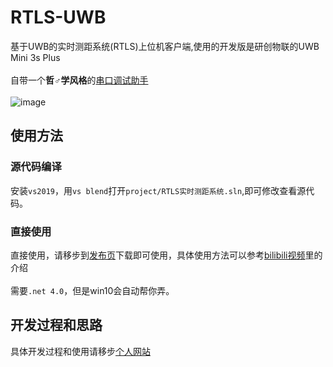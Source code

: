 # RTLS-UWB
基于UWB的实时测距系统(RTLS)上位机客户端,使用的开发版是研创物联的UWB Mini 3s Plus<br><br>
自带一个**哲♂学风格**的[串口调试助手](https://github.com/mereithhh/RTLS-UWB/blob/master/img/port.png)<br>
<br>
![image](https://github.com/mereithhh/RTLS-UWB/blob/master/img/main.png) <br>

## 使用方法
### 源代码编译
安装`vs2019`，用`vs blend`打开`project/RTLS实时测距系统.sln`,即可修改查看源代码。
### 直接使用
直接使用，请移步到[发布页](https://github.com/mereithhh/RTLS-UWB/releases)下载即可使用，具体使用方法可以参考[bilibili视频](https://www.bilibili.com/video/BV1V7411k7Pb/)里的介绍<br><br>
需要`.net 4.0`，但是win10会自动帮你弄。

## 开发过程和思路
具体开发过程和使用请移步[个人网站](https://www.mereith.com/2020/01/23/%E5%9F%BA%E4%BA%8EUWB%E7%9A%84%E5%AE%A4%E5%86%85%E4%B8%89%E7%BB%B4%E5%AE%9A%E4%BD%8D/)